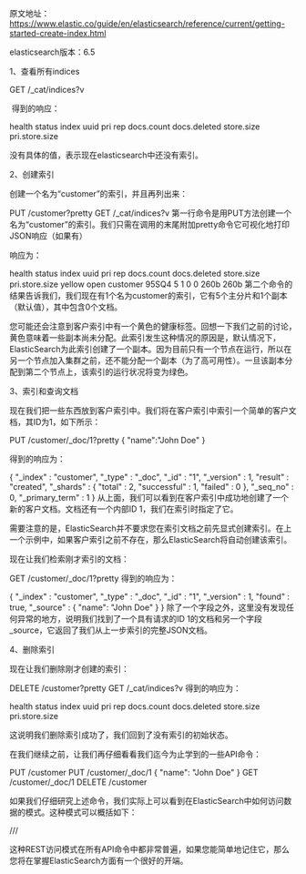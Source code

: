 原文地址：https://www.elastic.co/guide/en/elasticsearch/reference/current/getting-started-create-index.html

elasticsearch版本：6.5

1、查看所有indices

GET /_cat/indices?v

 得到的响应：

health status index uuid pri rep docs.count docs.deleted store.size pri.store.size

没有具体的值，表示现在elasticsearch中还没有索引。

2、创建索引

创建一个名为“customer”的索引，并且再列出来：

PUT /customer?pretty
GET /_cat/indices?v
第一行命令是用PUT方法创建一个名为“customer”的索引。我们只需在调用的末尾附加pretty命令它可视化地打印JSON响应（如果有）

响应为：

health status index     uuid   pri rep docs.count docs.deleted store.size pri.store.size
yellow  open   customer 95SQ4   5   1       0          0           260b        260b
第二个命令的结果告诉我们，我们现在有1个名为customer的索引，它有5个主分片和1个副本（默认值），其中包含0个文档。

您可能还会注意到客户索引中有一个黄色的健康标签。回想一下我们之前的讨论，黄色意味着一些副本尚未分配。此索引发生这种情况的原因是，默认情况下，ElasticSearch为此索引创建了一个副本。因为目前只有一个节点在运行，所以在另一个节点加入集群之前，还不能分配一个副本（为了高可用性）。一旦该副本分配到第二个节点上，该索引的运行状况将变为绿色。

3、索引和查询文档

现在我们把一些东西放到客户索引中。我们将在客户索引中索引一个简单的客户文档，其ID为1，如下所示：

PUT /customer/_doc/1?pretty
{
    "name":"John Doe"
}

得到的响应为：

{
  "_index" : "customer",
  "_type" : "_doc",
  "_id" : "1",
  "_version" : 1,
  "result" : "created",
  "_shards" : {
    "total" : 2,
    "successful" : 1,
    "failed" : 0
  },
  "_seq_no" : 0,
  "_primary_term" : 1
}
从上面，我们可以看到在客户索引中成功地创建了一个新的客户文档。文档还有一个内部ID 1，我们在索引时指定了它。

需要注意的是，ElasticSearch并不要求您在索引文档之前先显式创建索引。在上一个示例中，如果客户索引之前不存在，那么ElasticSearch将自动创建该索引。

现在让我们检索刚才索引的文档：

GET /customer/_doc/1?pretty
得到的响应为：

{
  "_index" : "customer",
  "_type" : "_doc",
  "_id" : "1",
  "_version" : 1,
  "found" : true,
  "_source" : { "name": "John Doe" }
}
除了一个字段之外，这里没有发现任何异常的地方，说明我们找到了一个具有请求的ID 1的文档和另一个字段_source，它返回了我们从上一步索引的完整JSON文档。

4、删除索引

现在让我们删除刚才创建的索引：

DELETE /customer?pretty
GET /_cat/indices?v
得到的响应为：

health status index uuid pri rep docs.count docs.deleted store.size pri.store.size

这说明我们删除索引成功了，我们回到了没有索引的初始状态。

在我们继续之前，让我们再仔细看看我们迄今为止学到的一些API命令：

PUT /customer
PUT /customer/_doc/1
{
  "name": "John Doe"
}
GET /customer/_doc/1
DELETE /customer

如果我们仔细研究上述命令，我们实际上可以看到在ElasticSearch中如何访问数据的模式。这种模式可以概括如下：

<HTTP Verb> /<Index>/<Type>/<ID>

这种REST访问模式在所有API命令中都非常普遍，如果您能简单地记住它，那么您将在掌握ElasticSearch方面有一个很好的开端。